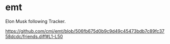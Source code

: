 # emt
Elon Musk following Tracker.

https://github.com/cmj/emt/blob/506fb675d0b9c9d49c45473bdb7c89fc3758dcdc/friends.diff#L1-L50
